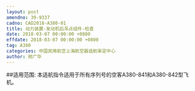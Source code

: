 ```yaml
---
layout: post
amendno: 39-9337
cadno: CAD2018-A380-01
title: 动力装置-发动机后吊点组件-检查
date: 2018-03-07 00:00:00 +0800
effdate: 2018-03-07 00:00:00 +0800
tag: A380
categories: 中国民用航空上海航空器适航审定中心
author: 邢广华
---
```


##适用范围:
本适航指令适用于所有序列号的空客A380-841和A380-842型飞机。

